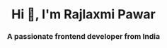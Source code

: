 <h1 align="center">Hi 👋, I'm Rajlaxmi Pawar</h1>
<h3 align="center">A passionate frontend developer from India</h3>
